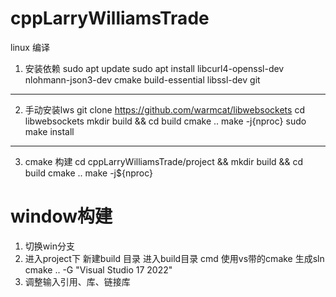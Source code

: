 # cppLarryWilliamsTrade
linux 编译




1. 安装依赖
sudo apt update
sudo apt install libcurl4-openssl-dev nlohmann-json3-dev cmake build-essential libssl-dev git 
-------------------------------------------------------

2. 手动安装lws
git clone https://github.com/warmcat/libwebsockets
cd libwebsockets
mkdir build && cd build
cmake ..
make -j{nproc}
sudo make install


---------------
3. cmake 构建
cd cppLarryWilliamsTrade/project && mkdir build && cd build 
cmake .. 
make -j${nproc}


# window构建
1. 切换win分支
2. 进入project下 新建build 目录 进入build目录 cmd 使用vs带的cmake 生成sln cmake .. -G "Visual Studio 17 2022"
3. 调整输入引用、库、链接库
